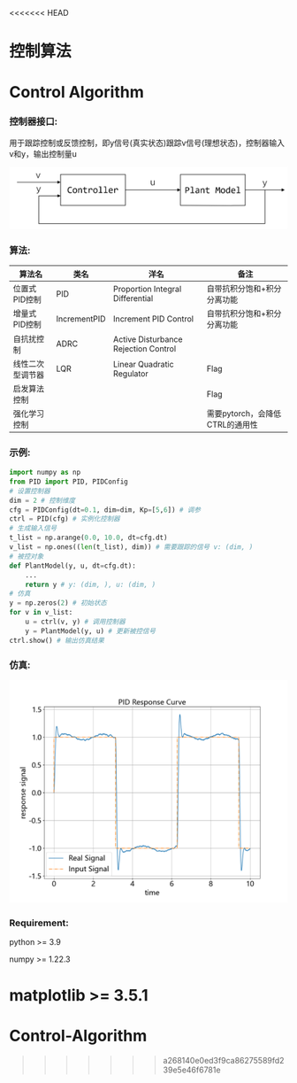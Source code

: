 <<<<<<< HEAD
# 控制算法

# Control Algorithm

### 控制器接口:

用于跟踪控制或反馈控制，即y信号(真实状态)跟踪v信号(理想状态)，控制器输入v和y，输出控制量u

![](Ctrl.png)

### 算法:

| 算法名           | 类名         | 洋名                                 | 备注                            |
| ---------------- | ------------ | ------------------------------------ | ------------------------------- |
| 位置式PID控制    | PID          | Proportion Integral Differential     | 自带抗积分饱和+积分分离功能     |
| 增量式PID控制    | IncrementPID | Increment PID Control                | 自带抗积分饱和+积分分离功能     |
| 自抗扰控制       | ADRC         | Active Disturbance Rejection Control |                                 |
| 线性二次型调节器 | LQR          | Linear Quadratic Regulator           | Flag                            |
| 启发算法控制     |              |                                      | Flag                            |
| 强化学习控制     |              |                                      | 需要pytorch，会降低CTRL的通用性 |

### 示例:

```python
import numpy as np
from PID import PID, PIDConfig
# 设置控制器
dim = 2 # 控制维度
cfg = PIDConfig(dt=0.1, dim=dim, Kp=[5,6]) # 调参
ctrl = PID(cfg) # 实例化控制器
# 生成输入信号
t_list = np.arange(0.0, 10.0, dt=cfg.dt)
v_list = np.ones((len(t_list), dim)) # 需要跟踪的信号 v: (dim, )
# 被控对象
def PlantModel(y, u, dt=cfg.dt):
    ...
    return y # y: (dim, ), u: (dim, )
# 仿真
y = np.zeros(2) # 初始状态
for v in v_list:
    u = ctrl(v, y) # 调用控制器
    y = PlantModel(y, u) # 更新被控信号
ctrl.show() # 输出仿真结果
```

### 仿真:

![](Result.png)

### **Requirement**:

python >= 3.9

numpy >= 1.22.3

matplotlib >= 3.5.1
=======
# Control-Algorithm
>>>>>>> a268140e0ed3f9ca86275589fd239e5e46f6781e
